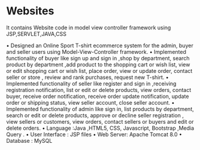 # Websites
It contains Website code in model view controller framework using JSP,SERVLET,JAVA,CSS

•	Designed an Online Sport T-shirt ecommerce system for the admin, buyer and seller users using Model-View-Controller framework.
•	Implemented functionality of buyer like sign up and sign in ,shop by department, search product by department ,add product to the shopping cart or wish list, view or edit shopping cart or wish list, place order, view or update order, contact seller or store , review and rank purchases, request new T-shirt.
•	Implemented functionality of seller like register and sign in ,receiving registration notification, list or edit or delete products, view orders, contact buyer, receive order notification, receive order update notification, update order or shipping status, view seller account, close seller account.
•	Implemented functionality of admin like sign in, list products by department, search or edit or delete products, approve or decline seller registration , view sellers or customers, view orders, contact sellers or  buyers and edit or delete orders.
•	Language :Java ,HTML5, CSS, Javascript, Bootstrap ,Media Query .
•	User Interface : JSP files
•	Web Server: Apache Tomcat 8.0
•	Database : MySQL

